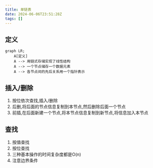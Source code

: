 ```yaml
---
title: 单链表
date: 2024-06-06T23:51:28Z
tags: []
---
```



## 定义

```mermaid
graph LR;
    A[定义]
    A --> 用链式存储实现了线性结构
    A --> 一个节点储存一个数据元素
    A --> 各节点间的先后关系用一个指针表示

```

## 插入/删除

1. 按位依次查找,插入/删除
2. 后删,将后面的节点信息复制到本节点,然后删除后面一个节点
3. 前插,在后面新建一个节点,将本节点信息复制到新节点,将信息加入本节点

## 查找

1. 按值查找
2. 按位查找
3. 三种基本操作的时间复杂度都是O(n)
4. 注意边界条件

